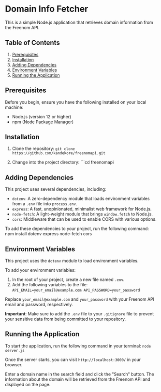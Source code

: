 # Domain Info Fetcher

This is a simple Node.js application that retrieves domain information from the Freenom API.

## Table of Contents

1. [Prerequisites](#prerequisites)
2. [Installation](#installation)
3. [Adding Dependencies](#adding-dependencies)
4. [Environment Variables](#environment-variables)
5. [Running the Application](#running-the-application)

## Prerequisites

Before you begin, ensure you have the following installed on your local machine:

- Node.js (version 12 or higher)
- npm (Node Package Manager)

## Installation

1. Clone the repository: ```git clone https://github.com/kandekore/freenomapi.git```

2. Change into the project directory: ```cd freenomapi

## Adding Dependencies

This project uses several dependencies, including:

- `dotenv`: A zero-dependency module that loads environment variables from a `.env` file into `process.env`.
- `express`: A fast, unopinionated, minimalist web framework for Node.js.
- `node-fetch`: A light-weight module that brings `window.fetch` to Node.js.
- `cors`: Middleware that can be used to enable CORS with various options.

To add these dependencies to your project, run the following command: npm install dotenv express node-fetch cors

## Environment Variables

This project uses the `dotenv` module to load environment variables.

To add your environment variables:

1. In the root of your project, create a new file named `.env`.
2. Add the following variables to the file: ```API_EMAIL=your_email@example.com
API_PASSWORD=your_password```

Replace `your_email@example.com` and `your_password` with your Freenom API email and password, respectively.

**Important**: Make sure to add the `.env` file to your `.gitignore` file to prevent your sensitive data from being committed to your repository.

## Running the Application

To start the application, run the following command in your terminal: ```node server.js```


Once the server starts, you can visit `http://localhost:3000/` in your browser. 

Enter a domain name in the search field and click the "Search" button. The information about the domain will be retrieved from the Freenom API and displayed on the page.




   
